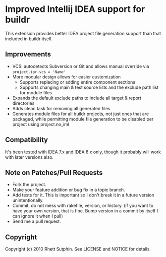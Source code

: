 # Improved Intellij IDEA support for buildr

This extension provides better IDEA project file generation support
than that included in buildr itself.

## Improvements

  - VCS: autodetects Subversion or Git and allows manual override
    via `project.ipr.vcs = 'Name'`
  - More modular design allows for easier customization
    - Supports replacing or adding entire component sections
    - Supports changing main & test source lists and the exclude path
      list for module files
  - Expands the default exclude paths to include all target & report 
    directories
  - Adds clean task for removing all generated files
  - Generates module files for all buildr projects, not just ones that are
    packaged, while permitting module file generation to be disabled per
    project using project.no_iml

## Compatibility

It's been tested with IDEA 7.x and IDEA 8.x only, though it probably
will work with later versions also.

## Note on Patches/Pull Requests

* Fork the project.
* Make your feature addition or bug fix in a topic branch.
* Add tests for it. This is important so I don't break it in a
  future version unintentionally.
* Commit, do not mess with rakefile, version, or history.
  (if you want to have your own version, that is fine.  Bump version
  in a commit by itself I can ignore it when I pull)
* Send me a pull request.

## Copyright

Copyright (c) 2010 Rhett Sutphin. See LICENSE and NOTICE for details.
